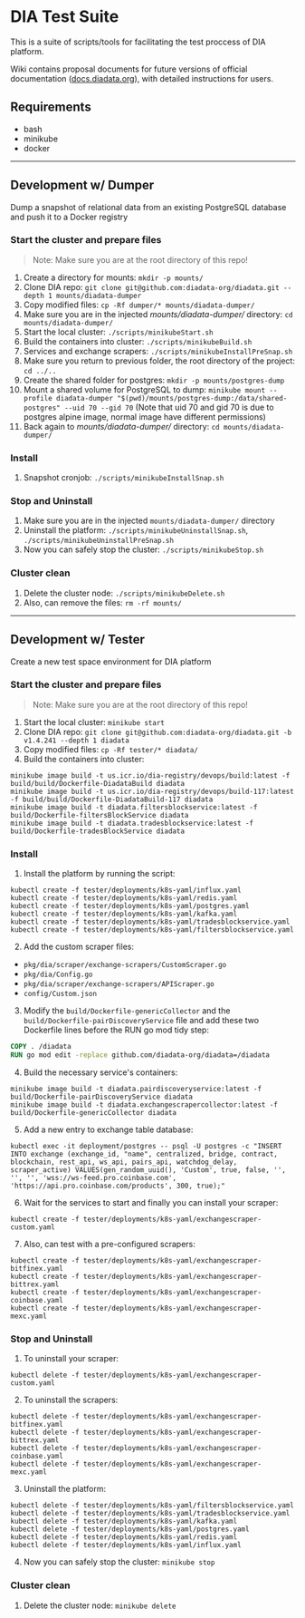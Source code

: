 # DIA Test Suite

This is a suite of scripts/tools for facilitating the test proccess of DIA platform.

Wiki contains proposal documents for future versions of official documentation ([docs.diadata.org](https://docs.diadata.org)), with detailed instructions for users.

## Requirements

* bash
* minikube
* docker

---

## Development w/ Dumper

Dump a snapshot of relational data from an existing PostgreSQL database and push it to a Docker registry

### Start the cluster and prepare files

> Note: Make sure you are at the root directory of this repo!

1. Create a directory for mounts: `mkdir -p mounts/`
2. Clone DIA repo: `git clone git@github.com:diadata-org/diadata.git --depth 1 mounts/diadata-dumper`
3. Copy modified files: `cp -Rf dumper/* mounts/diadata-dumper/`
4. Make sure you are in the injected *mounts/diadata-dumper/* directory: `cd mounts/diadata-dumper/`
5. Start the local cluster: `./scripts/minikubeStart.sh`
6. Build the containers into cluster: `./scripts/minikubeBuild.sh`
7. Services and exchange scrapers: `./scripts/minikubeInstallPreSnap.sh`
8. Make sure you return to previous folder, the root directory of the project: `cd ../..`
9. Create the shared folder for postgres: `mkdir -p mounts/postgres-dump`
10. Mount a shared volume for PostgreSQL to dump: `minikube mount --profile diadata-dumper "$(pwd)/mounts/postgres-dump:/data/shared-postgres" --uid 70 --gid 70` (Note that uid 70 and gid 70 is due to postgres alpine image, normal image have different permissions)
11. Back again to *mounts/diadata-dumper/* directory: `cd mounts/diadata-dumper/`

### Install

1. Snapshot cronjob: `./scripts/minikubeInstallSnap.sh`

### Stop and Uninstall

1. Make sure you are in the injected `mounts/diadata-dumper/` directory
2. Uninstall the platform: `./scripts/minikubeUninstallSnap.sh`, `./scripts/minikubeUninstallPreSnap.sh`
3. Now you can safely stop the cluster: `./scripts/minikubeStop.sh`

### Cluster clean

1. Delete the cluster node: `./scripts/minikubeDelete.sh`
2. Also, can remove the files: `rm -rf mounts/`

---

## Development w/ Tester

Create a new test space environment for DIA platform

### Start the cluster and prepare files

> Note: Make sure you are at the root directory of this repo!

1. Start the local cluster: `minikube start`
2. Clone DIA repo: `git clone git@github.com:diadata-org/diadata.git -b v1.4.241 --depth 1 diadata`
3. Copy modified files: `cp -Rf tester/* diadata/`
4. Build the containers into cluster:

```shell
minikube image build -t us.icr.io/dia-registry/devops/build:latest -f build/build/Dockerfile-DiadataBuild diadata
minikube image build -t us.icr.io/dia-registry/devops/build-117:latest -f build/build/Dockerfile-DiadataBuild-117 diadata
minikube image build -t diadata.filtersblockservice:latest -f build/Dockerfile-filtersBlockService diadata
minikube image build -t diadata.tradesblockservice:latest -f build/Dockerfile-tradesBlockService diadata
```

### Install

1. Install the platform by running the script:

```shell
kubectl create -f tester/deployments/k8s-yaml/influx.yaml
kubectl create -f tester/deployments/k8s-yaml/redis.yaml
kubectl create -f tester/deployments/k8s-yaml/postgres.yaml
kubectl create -f tester/deployments/k8s-yaml/kafka.yaml
kubectl create -f tester/deployments/k8s-yaml/tradesblockservice.yaml
kubectl create -f tester/deployments/k8s-yaml/filtersblockservice.yaml
```

2. Add the custom scraper files:

* `pkg/dia/scraper/exchange-scrapers/CustomScraper.go`
* `pkg/dia/Config.go`
* `pkg/dia/scraper/exchange-scrapers/APIScraper.go`
* `config/Custom.json`

3. Modify the `build/Dockerfile-genericCollector` and the `build/Dockerfile-pairDiscoveryService` file and add these two Dockerfile lines before the RUN go mod tidy step:

```dockerfile
COPY . /diadata
RUN go mod edit -replace github.com/diadata-org/diadata=/diadata
```

4. Build the necessary service's containers:

```shell
minikube image build -t diadata.pairdiscoveryservice:latest -f build/Dockerfile-pairDiscoveryService diadata
minikube image build -t diadata.exchangescrapercollector:latest -f build/Dockerfile-genericCollector diadata
```

5. Add a new entry to exchange table database:

```shell
kubectl exec -it deployment/postgres -- psql -U postgres -c "INSERT INTO exchange (exchange_id, "name", centralized, bridge, contract, blockchain, rest_api, ws_api, pairs_api, watchdog_delay, scraper_active) VALUES(gen_random_uuid(), 'Custom', true, false, '', '', '', 'wss://ws-feed.pro.coinbase.com', 'https://api.pro.coinbase.com/products', 300, true);"
```

6. Wait for the services to start and finally you can install your scraper:

```shell
kubectl create -f tester/deployments/k8s-yaml/exchangescraper-custom.yaml
```

7. Also, can test with a pre-configured scrapers:

```shell
kubectl create -f tester/deployments/k8s-yaml/exchangescraper-bitfinex.yaml
kubectl create -f tester/deployments/k8s-yaml/exchangescraper-bittrex.yaml
kubectl create -f tester/deployments/k8s-yaml/exchangescraper-coinbase.yaml
kubectl create -f tester/deployments/k8s-yaml/exchangescraper-mexc.yaml
```

### Stop and Uninstall

1. To uninstall your scraper:

```shell
kubectl delete -f tester/deployments/k8s-yaml/exchangescraper-custom.yaml
```

2. To uninstall the scrapers:

```shell
kubectl delete -f tester/deployments/k8s-yaml/exchangescraper-bitfinex.yaml
kubectl delete -f tester/deployments/k8s-yaml/exchangescraper-bittrex.yaml
kubectl delete -f tester/deployments/k8s-yaml/exchangescraper-coinbase.yaml
kubectl delete -f tester/deployments/k8s-yaml/exchangescraper-mexc.yaml
```

3. Uninstall the platform:

```shell
kubectl delete -f tester/deployments/k8s-yaml/filtersblockservice.yaml
kubectl delete -f tester/deployments/k8s-yaml/tradesblockservice.yaml
kubectl delete -f tester/deployments/k8s-yaml/kafka.yaml
kubectl delete -f tester/deployments/k8s-yaml/postgres.yaml
kubectl delete -f tester/deployments/k8s-yaml/redis.yaml
kubectl delete -f tester/deployments/k8s-yaml/influx.yaml
```

4. Now you can safely stop the cluster: `minikube stop`

### Cluster clean

1. Delete the cluster node: `minikube delete`